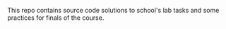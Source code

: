 This repo contains source code solutions to school's lab tasks and some practices for finals of the course.
